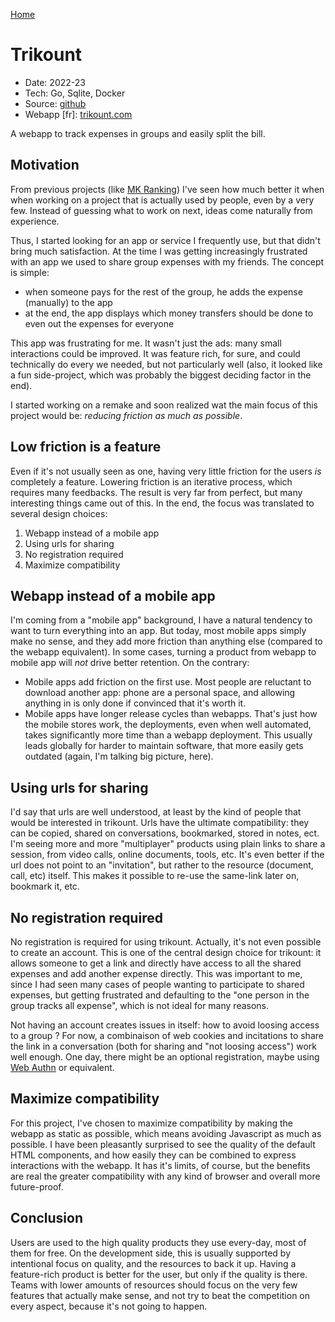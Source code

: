 [Home](/)

# Trikount
* Date: 2022-23
* Tech: Go, Sqlite, Docker
* Source: [github](https://github.com/thalkz/mkranking)
* Webapp [fr]: [trikount.com](https://trikount.com)

A webapp to track expenses in groups and easily split the bill.

## Motivation
From previous projects (like [MK Ranking](/pages/mkranking)) I've seen how much better it when when working on a project that is actually used by people, even by a very few. Instead of guessing what to work on next, ideas come naturally from experience.

Thus, I started looking for an app or service I frequently use, but that didn't bring much satisfaction. At the time I was getting increasingly frustrated with an app we used to share group expenses with my friends. The concept is simple:

- when someone pays for the rest of the group, he adds the expense (manually) to the app
- at the end, the app displays which money transfers should be done to even out the expenses for everyone

This app was frustrating for me. It wasn't just the ads: many small interactions could be improved. It was feature rich, for sure, and could technically do every we needed, but not particularly well (also, it looked like a fun side-project, which was probably the biggest deciding factor in the end).

I started working on a remake and soon realized wat the main focus of this project would be: *reducing friction as much as possible*.

## Low friction is a feature
Even if it's not usually seen as one, having very little friction for the users *is* completely a feature. Lowering friction is an iterative process, which requires many feedbacks. The result is very far from perfect, but many interesting things came out of this. In the end, the focus was translated to several design choices:

1) Webapp instead of a mobile app
2) Using urls for sharing
3) No registration required
4) Maximize compatibility

## Webapp instead of a mobile app
I'm coming from a "mobile app" background, I have a natural tendency to want to turn everything into an app. But today, most mobile apps simply make no sense, and they add more friction than anything else (compared to the webapp equivalent). In some cases, turning a product from webapp to mobile app will *not* drive better retention. On the contrary: 

- Mobile apps add friction on the first use. Most people are reluctant to download another app: phone are a personal space, and allowing anything in is only done if convinced that it's worth it.
- Mobile apps have longer release cycles than webapps. That's just how the mobile stores work, the deployments, even when well automated, takes significantly more time than a webapp deployment. This usually leads globally for harder to maintain software, that more easily gets outdated (again, I'm talking big picture, here).

## Using urls for sharing
I'd say that urls are well understood, at least by the kind of people that would be interested in trikount. Urls have the ultimate compatibility: they can be copied, shared on conversations, bookmarked, stored in notes, ect. I'm seeing more and more "multiplayer" products using plain links to share a session, from video calls, online documents, tools, etc. It's even better if the url does not point to an "invitation", but rather to the resource (document, call, etc) itself. This makes it possible to re-use the same-link later on, bookmark it, etc.

## No registration required
No registration is required for using trikount. Actually, it's not even possible to create an account. This is one of the central design choice for trikount: it allows someone to get a link and directly have access to all the shared expenses and add another expense directly. This was important to me, since I had seen many cases of people wanting to participate to shared expenses, but getting frustrated and defaulting to the "one person in the group tracks all expense", which is not ideal for many reasons.

Not having an account creates issues in itself: how to avoid loosing access to a group ? For now, a combinaison of web cookies and incitations to share the link in a conversation (both for sharing and "not loosing access") work well enough. One day, there might be an optional registration, maybe using [Web Authn](https://webauthn.io/) or equivalent.

## Maximize compatibility
For this project, I've chosen to maximize compatibility by making the webapp as static as possible, which means avoiding Javascript as much as possible. I have been pleasantly surprised to see the quality of the default HTML components, and how easily they can be combined to express interactions with the webapp. It has it's limits, of course, but the benefits are real the greater compatibility with any kind of browser and overall more future-proof.

## Conclusion
Users are used to the high quality products they use every-day, most of them for free. On the development side, this is usually supported by intentional focus on quality, and the resources to back it up. Having a feature-rich product is better for the user, but only if the quality is there. Teams with lower amounts of resources should focus on the very few features that actually make sense, and not try to beat the competition on every aspect, because it's not going to happen.